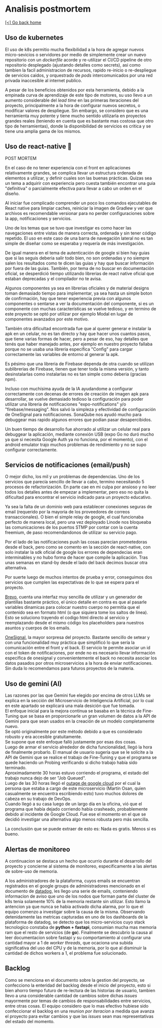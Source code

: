 # Analisis postmortem

[[<] Go back home](../README.md)

## Uso de kubernetes

El uso de k8s permitio mucha flexibilidad a la hora de agregar nuevos micro-sevicios o servidores por medio de simplemente crear un nuevo repositorio con un *dockerfile* acorde y re-utilizar el CI/CD pipeline de otro repositorio desplegado (ajustando detalles como secrets), asi como tambien la facil administracion de recursos, rapido re-inicio o re-despliegue de servicios caidos, y orquestrado de *pods* intercomunicados por una red privada inaccesible al internet publico.

A pesar de los beneficios obtenidos por esta herramienta, debido a la empinada curva de aprendizaje de este tipo de motores, su uso llevo a un aumento considerable del *lead time* en las primeras iteraciones del proyecto, principalmente a la hora de configurar nuevos secretos, o modificar valores de despliegue. Sin embargo, se considero que es una herramienta muy potente y tiene mucho sentido utilizarla en proyectos grandes reales (teniendo en cuenta que es bastante mas costosa que otro tipo de herramientas), donde la disponibilidad de servicios es critica y se tiene una amplia gama de los mismos.

## Uso de react-native 🚧

POST MORTEM

En el caso de no tener experiencia con el front en aplicaciones relativamente grandes, se complica llevar un estructura ordenada de elementos a utilizar, y definir cuales son las buenas prácticas. Quizas sea un tema a adquirir con experiencia pero cuesta también encontrar una guia "definitiva" o parcialmente efectiva para llevar a cabo un orden en el diseño.

Al iniciar fue complicado comprender un poco los comandos ejecutables de React native para limpiar caches, reiniciar la imagen de Gradlew y ver que archivos es recomendable versionar para no perder configuraciones sobre la app, notificaciones y servicios.

Uno de los temas que se tuvo que investigar es como hacer las navegaciones entre vistas de manera correcta, ordenada y sin tener código repetido. El uso en este caso de una barra de navegación lateral no es tan simple de diseñar como se esperaba y requería de más investigación.

De igual manera en el tema de autenticación de google si bien hay guias que si las seguis deberia salir todo bien, no son ordenadas y no siempre salen los resultados como te dicen las guias y hay que buscar información por fuera de las guias.
También, por tema de no buscar en documentación oficial, se desperdició tiempo utilizando librerias de react native oficial que estaban deprecadas y el compilador no te avisa.

Algunos componentes ya sea en librerias oficiales y de material designs toman demasiado tiempo para implementar, ya sea hasta un simple boton de confirmación, hay que tener experiencia previa con algunos componentes o sentarse a ver la documentación del componente, si es un componente con muchas características se vuelve tedioso, y en termino de este proyecto se optó por utilizar por ejemplo Modal en lugar de componentes avanzados por este motivo.

También otra dificultad encontrada fue que al querer generar e instalar la apk en un celular, no es tan directo y hay que hacer unos cuantos pasos, que tiene varias formas de hacer, pero a pesar de eso, hay detalles que tenés que haber manejado antes, por ejemplo en nuestro proyecto fallaba porque no se usaba una libreria específica "Config" para cargar correctamente las variables de entorno al generar la apk.

Es pésimo que una libreria de Firebase dependa de otra cuando se utilizan sublibrerias de Firebase, tienen que tener toda la misma versión, y tanto desinstalarlas como instalarlas no es tan simple como deberia (gracias npm).

Incluso con muchísima ayuda de la IA ayudandome a configurar correctamente con decenas de errores de creación de imagen apk para desarrollar, se vuelve demasiado tedioso la configuración para poder utilizar una libreria de notificaciones "expo-notifications" y/o "firebase/messaging". Nos salvó la simpleza y efectividad de configuración de OneSignal para notificaciones.
SonaQube nos ayudó mucho para debuggear mas rapido algunos errores que podian pasar desapercibidos.

Un buen tiempo de desarrollo fue ahorrado al utilizar un celular real para debuggear la aplicación, mediante conexión USB (expo Go no duró mucho ya que si necesita Google Auth ya no funciona, por el momento), con el android emulator trajo muchos problemas de rendimiento y no se supo configurar correctamente.

## Servicios de notificaciones (email/push)

O mejor dicho, los mil y un problemas de dependencias. Uno de los servicios que parecía sencillo de llevar a cabo, termino necesitando 5 procesos de refactorización. En parte cae en mi culpa por ansioso y no leer todos los detalles antes de empezar a implementar, pero eso no quita la dificultad para encontrar el servicio indicado para un proyecto educativo. 

Ya sea la falta de un dominio web para establecer conexiones seguras de email (requerido por la mayoria de los proveedores de correos transaccionales). O bien el simple relay de google, el cual funcionaba perfecto de manera local, pero una vez deployado Linode nos bloqueaba las comunicaciones de los puertos STMP por contar con la cuenta freemium, de paso recomendandonos de utilizar su servicio pago. 

Por el lado de las notificaciones push las cosas parecían prometedoras desde el back, pero como se comento en la sección de react-native, con solo instalar la sdk oficial de google los errores de dependecias eran interminables y no hubo forma de hacer que compile la aplicación. Tras unas semanas en stand-by desde el lado del back decimos buscar otra alternativa. 

Por suerte luego de muchos intentos de prueba y error, conseguimos dos servicios que cumplen las expectativas de lo que se espera para el proyecto. 

[Brevo](https://www.brevo.com/es/), cuenta una interfaz muy sencilla de utilizar y un generador de plantillas bastante práctico, el único detalle en contra es que al pasarle variables dinamicas para colocar nuestro cuerpo no permitía que el contenido sea en formato html (o que siquiera tome los saltos de linea). Esto se soluciono trayendo el codigo html directo al servicio y reemplazando desde el mismo código los placeholders para nuestros asuntos y cuerpos de los emails. 

[OneSignal](https://onesignal.com), la mayor sorpresa del proyecto. Bastante sencillo de setear y con una funcionalidad muy práctica que simplificó lo que sería la comunicación entre el front y el back. El servicio te permite asociar un id con el token de notificaciones, por ende no es necesario llevar información especifica de onesignal y convenientemente el back no necesita asociar los datos pasados por otros microservicios a la hora de enviar notificaciones. Sin duda lo recomendamos para futuros proyectos de la materia.

## Uso de gemini (AI)

Las razones por las que Gemini fue elegido por encima de otros LLMs se explica en la sección del Microservicio de Inteligencia Artificial, por lo cual en este apartado se explicará una mala desición que fue tomada.   
El enfoque inicial para la mejora continua se basaba en la técnica de Fine-Tuning que se basa en proporcionarle un gran volumen de datos a la API de Gemini para que sean usados en la creación de un modelo completamente nuevo.    
Se optó originalmente por este método debido a que es considerado robusto y era accesible gratuitamente.   
Se supone que este enfoque falló justamente por esas dos cosas.   
Luego de armar el servicio alrededor de dicha funcionalidad, llegó la hora de finalmente probarlo. El manual de usuario sugería que se le solicite a la API de Gemini que se realice el trabajo de Fine-Tuning y que el programa se quede haciendo un Probing verificando si dicho trabajo había sido terminado.   
Aproximadamente 30 horas estuvo corriendo el programa, el estado del trabajo nunca dejo de ser "Job Queued".   
Luego de las 30 horas llegó el [outage de google cloud](https://status.cloud.google.com/incidents/ow5i3PPK96RduMcb1SsW) por el cual la persona que estaba a cargo de este microservicio (Martín Osan, quien casualmente se encuentra escribiendo esto) tuvo muchos dolores de cabeza en su trabajo de DevOps.   
Cuando llegó a su casa luego de un largo día en la oficina, vió que el programa que había dejado corriendo había crasheado, probablemente debido al incidente de Google Cloud.
Fue ese el momento en el que se decidió investigar una alternativa algo menos robusta pero más sencilla.   

La conclusión que se puede extraer de esto es: Nada es gratis. Menos si es bueno.

## Alertas de monitoreo

A continuacion se destaca un hecho que ocurrio durante el desarrollo del proyecto y concierne al sistema de monitoreo, especificamente a las alertas de sobre-uso de memoria.

A los administradores de la plataforma, cuyos emails se encuentran registrados en el google groups de administradores mencionado en el documento de [datadog](../tech/datadog.md), les llego una serie de emails, conteniendo informacion de aviso que uno de los nodos que forman parte del cluster de k8s tenia solamente 10% de la memoria restante sin utilizar. Esto llamo la antencion ya que nunca se habia activado dicha alarma, por lo que el equipo comenzo a investigar sobre la causa de la misma. Observando detenidamente las metricas capturadas en uno de los dashboards de la plataforma de datadog, se detecto que los micro-servicios cuyo stack tecnologico constaba de **python + fastapi**, consumian mucha mas memoria ram que el resto de servicios (de **go**). Finalmente se descubrio la causa al leer documentacion sobre fastapi y su comportamiento al configurar una cantidad mayor a 1 de *worker threads*, que ocaciona una subida significativa del uso del CPU y de la memoria, por lo que al disminuir la cantidad de dichos workers a 1, el problema fue solucionado.

## Backlog

Como se menciona en el documento sobre la gestion del proyecto, se confecciono la enteridad del backlog desde el inicio del proyecto, esto si bien ahorro tiempo futuro de re-lectura de las historias de usuario, tambien llevo a una considerable cantidad de cambios sobre dichas *issues* mayormente por temas de cambios de responsabilidades entre servicios, entre otras cosas. El equipo considero que lo mas efectivo hubiese sido confeccionar el backlog en una reunion *por iteracion* a medida que avanza el proyecto para evitar cambios y que las *issues* sean mas representativas del estado del momento.
